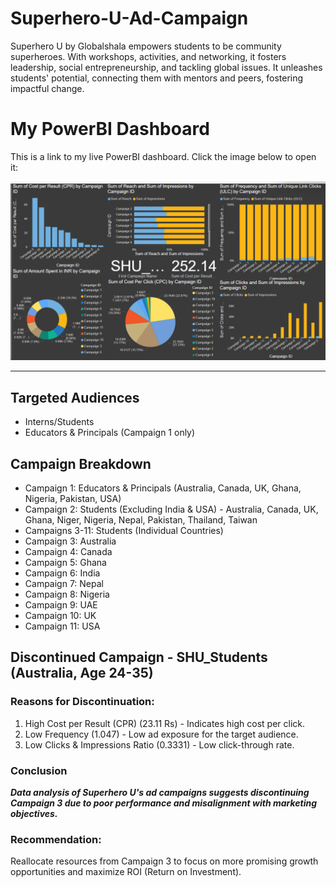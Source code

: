 # Superhero-U-Ad-Campaign
Superhero U by Globalshala empowers students to be community superheroes. With workshops, activities, and networking, it fosters leadership, social entrepreneurship, and tackling global issues. It unleashes students' potential, connecting them with mentors and peers, fostering impactful change.

# My PowerBI Dashboard

This is a link to my live PowerBI dashboard. Click the image below to open it:

[![PowerBI Dashboard](dashboard-preview.png)](https://app.powerbi.com/groups/me/reports/b43325c4-e8dd-469b-a117-05839b49664e/ReportSection?experience=power-bi)

---

## Targeted Audiences
* Interns/Students
* Educators & Principals (Campaign 1 only)
  
## Campaign Breakdown
* Campaign 1: Educators & Principals (Australia, Canada, UK, Ghana, Nigeria, Pakistan, USA)
* Campaign 2: Students (Excluding India & USA) - Australia, Canada, UK, Ghana, Niger, Nigeria, Nepal, Pakistan, Thailand, Taiwan
* Campaigns 3-11: Students (Individual Countries)
* Campaign 3: Australia
* Campaign 4: Canada
* Campaign 5: Ghana
* Campaign 6: India
* Campaign 7: Nepal
* Campaign 8: Nigeria
* Campaign 9: UAE
* Campaign 10: UK
* Campaign 11: USA
  
## Discontinued Campaign - SHU_Students (Australia, Age 24-35)

### Reasons for Discontinuation:

1. High Cost per Result (CPR) (23.11 Rs) - Indicates high cost per click.
2. Low Frequency (1.047) - Low ad exposure for the target audience.
3. Low Clicks & Impressions Ratio (0.3331) - Low click-through rate.
   
### Conclusion
***Data analysis of Superhero U's ad campaigns suggests discontinuing Campaign 3 due to poor performance and misalignment with marketing objectives.***

### Recommendation:
Reallocate resources from Campaign 3 to focus on more promising growth opportunities and maximize ROI (Return on Investment).
